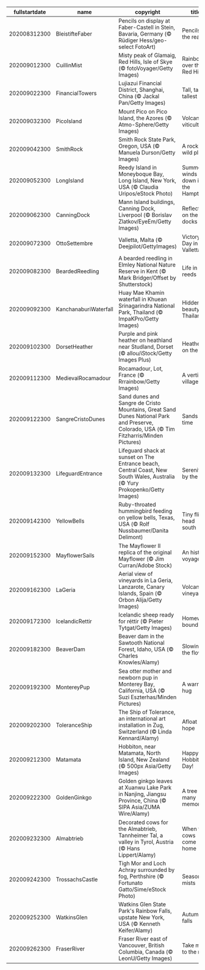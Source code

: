 |fullstartdate|name|copyright|title|image|
|--|--|--|--|--|
202008312300|BleistifteFaber|Pencils on display at Faber-Castell in Stein, Bavaria, Germany (© Rüdiger Hess/geo-select FotoArt)|Pencils at the ready!|![](/en-GB/2020/09/202008312300BleistifteFaber.jpg)|
202009012300|CuillinMist|Misty peak of Glamaig, Red Hills, Isle of Skye (© fotoVoyager/Getty Images)|Rainbow over the Red Hills|![](/en-GB/2020/09/202009012300CuillinMist.jpg)|
202009022300|FinancialTowers|Lujiazui Financial District, Shanghai, China (© Jackal Pan/Getty Images)|Tall, taller, tallest|![](/en-GB/2020/09/202009022300FinancialTowers.jpg)|
202009032300|PicoIsland|Mount Pico on Pico Island, the Azores (© Atmo-Sphere/Getty Images)|Volcanic viticulture|![](/en-GB/2020/09/202009032300PicoIsland.jpg)|
202009042300|SmithRock|Smith Rock State Park, Oregon, USA (© Manuela Durson/Getty Images)|A rock in a wild place|![](/en-GB/2020/09/202009042300SmithRock.jpg)|
202009052300|LongIsland|Reedy Island in Moneyboque Bay, Long Island, New York, USA (© Claudia Uripos/eStock Photo)|Summer winds down in the Hamptons|![](/en-GB/2020/09/202009052300LongIsland.jpg)|
202009062300|CanningDock|Mann Island buildings, Canning Dock, Liverpool (© Borislav Zlatkov/EyeEm/Getty Images)|Reflecting on the docks|![](/en-GB/2020/09/202009062300CanningDock.jpg)|
202009072300|OttoSettembre|Valletta, Malta (© Deejpilot/GettyImages)|Victory Day in Valletta|![](/en-GB/2020/09/202009072300OttoSettembre.jpg)|
202009082300|BeardedReedling|A bearded reedling in Elmley National Nature Reserve in Kent (© Mark Bridger/Offset by Shutterstock)|Life in the reeds|![](/en-GB/2020/09/202009082300BeardedReedling.jpg)|
202009092300|KanchanaburiWaterfall|Huay Mae Khamin waterfall in Khuean Srinagarindra National Park, Thailand (© ImpaKPro/Getty Images)|Hidden beauty in Thailand|![](/en-GB/2020/09/202009092300KanchanaburiWaterfall.jpg)|
202009102300|DorsetHeather|Purple and pink heather on heathland near Studland, Dorset (© allou/iStock/Getty Images Plus)|Heather on the hills|![](/en-GB/2020/09/202009102300DorsetHeather.jpg)|
202009112300|MedievalRocamadour|Rocamadour, Lot, France (© Rrrainbow/Getty Images)|A vertical village|![](/en-GB/2020/09/202009112300MedievalRocamadour.jpg)|
202009122300|SangreCristoDunes|Sand dunes and Sangre de Cristo Mountains, Great Sand Dunes National Park and Preserve, Colorado, USA (© Tim Fitzharris/Minden Pictures)|Sands of time|![](/en-GB/2020/09/202009122300SangreCristoDunes.jpg)|
202009132300|LifeguardEntrance|Lifeguard shack at sunset on The Entrance beach, Central Coast, New South Wales, Australia (© Yury Prokopenko/Getty Images)|Serenity by the sea|![](/en-GB/2020/09/202009132300LifeguardEntrance.jpg)|
202009142300|YellowBells|Ruby-throated hummingbird feeding on yellow bells, Texas, USA (© Rolf Nussbaumer/Danita Delimont)|Tiny fliers head south|![](/en-GB/2020/09/202009142300YellowBells.jpg)|
202009152300|MayflowerSails|The Mayflower II replica of the original Mayflower (© Jim Curran/Adobe Stock)|An historic voyage|![](/en-GB/2020/09/202009152300MayflowerSails.jpg)|
202009162300|LaGeria|Aerial view of vineyards in La Geria, Lanzarote, Canary Islands, Spain (© Orbon Alija/Getty Images)|Volcanic vineyards|![](/en-GB/2020/09/202009162300LaGeria.jpg)|
202009172300|IcelandicRettir|Icelandic sheep ready for réttir (© Pieter Tytgat/Getty Images)|Homeward bound|![](/en-GB/2020/09/202009172300IcelandicRettir.jpg)|
202009182300|BeaverDam|Beaver dam in the Sawtooth National Forest, Idaho, USA (© Charles Knowles/Alamy)|Slowing the flow|![](/en-GB/2020/09/202009182300BeaverDam.jpg)|
202009192300|MontereyPup|Sea otter mother and newborn pup in Monterey Bay, California, USA (© Suzi Eszterhas/Minden Pictures)|A warm hug|![](/en-GB/2020/09/202009192300MontereyPup.jpg)|
202009202300|ToleranceShip|The Ship of Tolerance, an international art installation in Zug, Switzerland (© Linda Kennard/Alamy)|Afloat with hope|![](/en-GB/2020/09/202009202300ToleranceShip.jpg)|
202009212300|Matamata|Hobbiton, near Matamata, North Island, New Zealand (© 500px Asia/Getty Images)|Happy Hobbit Day!|![](/en-GB/2020/09/202009212300Matamata.jpg)|
202009222300|GoldenGinkgo|Golden ginkgo leaves at Xuanwu Lake Park in Nanjing, Jiangsu Province, China (© SIPA Asia/ZUMA Wire/Alamy)|A tree of many memories|![](/en-GB/2020/09/202009222300GoldenGinkgo.jpg)|
202009232300|Almabtrieb|Decorated cows for the Almabtrieb, Tannheimer Tal, a valley in Tyrol, Austria (© Hans Lippert/Alamy)|When the cows come home|![](/en-GB/2020/09/202009232300Almabtrieb.jpg)|
202009242300|TrossachsCastle|Tigh Mor and Loch Achray surrounded by fog, Perthshire (© Fortunato Gatto/Sime/eStock Photo)|Season of mists|![](/en-GB/2020/09/202009242300TrossachsCastle.jpg)|
202009252300|WatkinsGlen|Watkins Glen State Park's Rainbow Falls, upstate New York, USA (© Kenneth Keifer/Alamy)|Autumnal falls|![](/en-GB/2020/09/202009252300WatkinsGlen.jpg)|
202009262300|FraserRiver|Fraser River east of Vancouver, British Columbia, Canada (© LeonU/Getty Images)|Take me to the river|![](/en-GB/2020/09/202009262300FraserRiver.jpg)|

